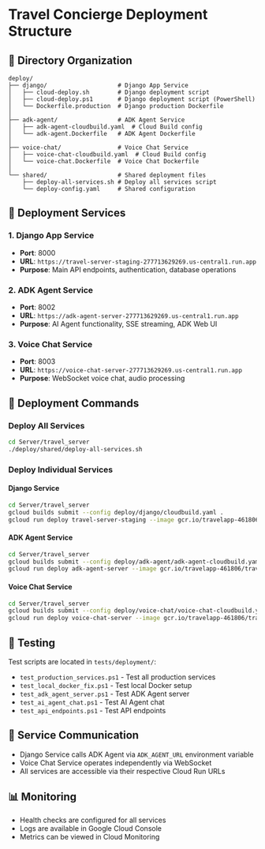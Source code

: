 # Travel Concierge Deployment Structure

## 📁 Directory Organization

```
deploy/
├── django/                    # Django App Service
│   ├── cloud-deploy.sh        # Django deployment script
│   ├── cloud-deploy.ps1       # Django deployment script (PowerShell)
│   └── Dockerfile.production  # Django production Dockerfile
│
├── adk-agent/                 # ADK Agent Service
│   ├── adk-agent-cloudbuild.yaml  # Cloud Build config
│   └── adk-agent.Dockerfile   # ADK Agent Dockerfile
│
├── voice-chat/                # Voice Chat Service
│   ├── voice-chat-cloudbuild.yaml  # Cloud Build config
│   └── voice-chat.Dockerfile  # Voice Chat Dockerfile
│
└── shared/                    # Shared deployment files
    ├── deploy-all-services.sh # Deploy all services script
    └── deploy-config.yaml     # Shared configuration
```

## 🚀 Deployment Services

### 1. Django App Service
- **Port**: 8000
- **URL**: `https://travel-server-staging-277713629269.us-central1.run.app`
- **Purpose**: Main API endpoints, authentication, database operations

### 2. ADK Agent Service
- **Port**: 8002
- **URL**: `https://adk-agent-server-277713629269.us-central1.run.app`
- **Purpose**: AI Agent functionality, SSE streaming, ADK Web UI

### 3. Voice Chat Service
- **Port**: 8003
- **URL**: `https://voice-chat-server-277713629269.us-central1.run.app`
- **Purpose**: WebSocket voice chat, audio processing

## 🔧 Deployment Commands

### Deploy All Services
```bash
cd Server/travel_server
./deploy/shared/deploy-all-services.sh
```

### Deploy Individual Services

#### Django Service
```bash
cd Server/travel_server
gcloud builds submit --config deploy/django/cloudbuild.yaml .
gcloud run deploy travel-server-staging --image gcr.io/travelapp-461806/travel-server-repo/travel-server-staging:latest --region us-central1
```

#### ADK Agent Service
```bash
cd Server/travel_server
gcloud builds submit --config deploy/adk-agent/adk-agent-cloudbuild.yaml .
gcloud run deploy adk-agent-server --image gcr.io/travelapp-461806/travel-server-repo/adk-agent-server:latest --region us-central1
```

#### Voice Chat Service
```bash
cd Server/travel_server
gcloud builds submit --config deploy/voice-chat/voice-chat-cloudbuild.yaml .
gcloud run deploy voice-chat-server --image gcr.io/travelapp-461806/travel-server-repo/voice-chat-server:latest --region us-central1
```

## 🧪 Testing

Test scripts are located in `tests/deployment/`:
- `test_production_services.ps1` - Test all production services
- `test_local_docker_fix.ps1` - Test local Docker setup
- `test_adk_agent_server.ps1` - Test ADK Agent server
- `test_ai_agent_chat.ps1` - Test AI Agent chat
- `test_api_endpoints.ps1` - Test API endpoints

## 🔗 Service Communication

- Django Service calls ADK Agent via `ADK_AGENT_URL` environment variable
- Voice Chat Service operates independently via WebSocket
- All services are accessible via their respective Cloud Run URLs

## 📊 Monitoring

- Health checks are configured for all services
- Logs are available in Google Cloud Console
- Metrics can be viewed in Cloud Monitoring